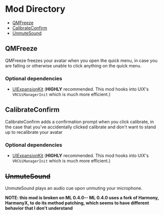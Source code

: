 # Mod Directory
* [QMFreeze](#QMFreeze)
* [CalibrateConfirm](#CalibrateConfirm)
* [UnmuteSound](#UnmuteSound)

## QMFreeze
QMFreeze freezes your avatar when you open the quick menu, in case you are falling or otherwise unable to click anything on the quick menu.
### Optional dependencies
* [UIExpansionKit](https://github.com/knah/VRCMods/) (**HIGHLY** recommended. This mod hooks into UIX's `VRCUiManagerInit` which is much more efficient.)

## CalibrateConfirm
CalibrateConfirm adds a confirmation prompt when you click calibrate, in the case that you've accidentally clicked calibrate and don't want to stand up to recalibrate your avatar
### Optional dependencies
* [UIExpansionKit](https://github.com/knah/VRCMods/) (**HIGHLY** recommended. This mod hooks into UIX's `VRCUiManagerInit` which is much more efficient.)

## ~~UnmuteSound~~
UnmuteSound plays an audio cue upon unmuting your microphone.

**NOTE: this mod is broken on ML 0.4.0-- ML 0.4.0 uses a fork of Harmony, HarmonyX, to do its method patching, which seems to have different behavior that I don't understand**
